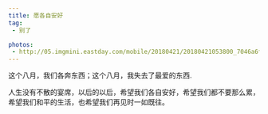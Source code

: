 ```yaml
---
title: 愿各自安好
tag:
 - 别了

photos:
 - http://05.imgmini.eastday.com/mobile/20180421/20180421053800_7046a6f41dc27771203394ae26089658_5.jpeg
---
```


这个八月，我们各奔东西；这个八月，我失去了最爱的东西.

人生没有不散的宴席，以后的以后，希望我们各自安好，希望我们都不要那么累，希望我们和平的生活，也希望我们再见时一如既往。


